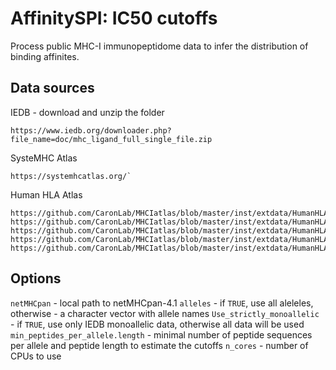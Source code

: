 # AffinitySPI: IC50 cutoffs
Process public MHC-I immunopeptidome data to infer the distribution of binding affinites.

## Data sources
IEDB - download and unzip the folder
```
https://www.iedb.org/downloader.php?file_name=doc/mhc_ligand_full_single_file.zip
```

SysteMHC Atlas
```
https://systemhcatlas.org/`
```

Human HLA Atlas
```
https://github.com/CaronLab/MHCIatlas/blob/master/inst/extdata/HumanHLAatlas_reprocessed1.csv
https://github.com/CaronLab/MHCIatlas/blob/master/inst/extdata/HumanHLAatlas_reprocessed2.csv
https://github.com/CaronLab/MHCIatlas/blob/master/inst/extdata/HumanHLAatlas_reprocessed3.csv
https://github.com/CaronLab/MHCIatlas/blob/master/inst/extdata/HumanHLAatlas_reprocessed4.csv
https://github.com/CaronLab/MHCIatlas/blob/master/inst/extdata/HumanHLAatlas_reprocessed5.csv
```

## Options
`netMHCpan` - local path to netMHCpan-4.1
`alleles` - if `TRUE`, use all aleleles, otherwise - a character vector with allele names
`Use_strictly_monoallelic` - if `TRUE`, use only IEDB monoallelic data, otherwise all data will be used
`min_peptides_per_allele.length` - minimal number of peptide sequences per allele and peptide length to estimate the cutoffs
`n_cores` - number of CPUs to use


